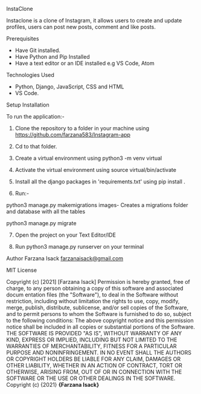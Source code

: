 InstaClone

Instaclone is a clone of Instagram, it allows users to create and update profiles, users can post new posts, comment and like posts.

Prerequisites


* Have Git installed.
* Have Python and Pip Installed
* Have a text editor or an IDE installed e.g VS Code, Atom

Technologies Used
* Python, Django, JavaScript, CSS and HTML
* VS Code.

Setup Installation

To run the application:-

 1. Clone the repository to a folder in your machine using https://github.com/farzana583/Instagram-app

2. Cd to that folder.

3. Create a virtual environment using python3 -m venv virtual

4. Activate the virtual environment using source virtual/bin/activate

5. Install all the django packages in 'requirements.txt' using pip install <package-name>.

6. Run:-

 python3 manage.py makemigrations images- Creates a migrations folder and database with all the tables

python3 manage.py migrate

7. Open the project on your Text Editor/IDE

8. Run python3 manage.py runserver on your terminal

Author
Farzana Isack
farzanaisack@gmail.com


MIT License

Copyright (c) [2021] [Farzana Isack]
Permission is hereby granted, free of charge, to any person obtaining a copy
of this software and associated docum entation files (the "Software"), to deal
in the Software without restriction, including without limitation the rights
to use, copy, modify, merge, publish, distribute, sublicense, and/or sell
copies of the Software, and to permit persons to whom the Software is
furnished to do so, subject to the following conditions:
The above copyright notice and this permission notice shall be included in all
copies or substantial portions of the Software.
THE SOFTWARE IS PROVIDED "AS IS", WITHOUT WARRANTY OF ANY KIND, EXPRESS OR
IMPLIED, INCLUDING BUT NOT LIMITED TO THE WARRANTIES OF MERCHANTABILITY,
FITNESS FOR A PARTICULAR PURPOSE AND NONINFRINGEMENT. IN NO EVENT SHALL THE
AUTHORS OR COPYRIGHT HOLDERS BE LIABLE FOR ANY CLAIM, DAMAGES OR OTHER
LIABILITY, WHETHER IN AN ACTION OF CONTRACT, TORT OR OTHERWISE, ARISING FROM,
OUT OF OR IN CONNECTION WITH THE SOFTWARE OR THE USE OR OTHER DEALINGS IN THE
SOFTWARE.
Copyright (c) {2021} **{Farzana Isack}**

